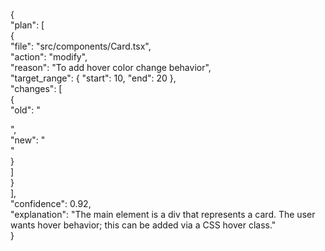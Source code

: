 { \
  "plan": [ \
    { \
      "file": "src/components/Card.tsx", \
      "action": "modify", \
      "reason": "To add hover color change behavior", \
      "target_range": { "start": 10, "end": 20 }, \
      "changes": [ \
        { \
          "old": "<div className='card'>", \
          "new": "<div className='card hover:bg-blue-500'>" \
        } \
      ] \
    } \
  ], \
  "confidence": 0.92, \
  "explanation": "The main element is a div that represents a card. The user wants hover behavior; this can be added via a CSS hover class." \
}
